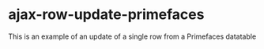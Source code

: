 # ajax-row-update-primefaces
This is an example of an update of a single row from a Primefaces datatable
